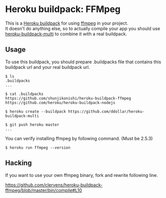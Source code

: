 Heroku buildpack: FFMpeg
=======================

This is a [Heroku buildpack](http://devcenter.heroku.com/articles/buildpacks) for using [ffmpeg](http://www.ffmpeg.org/) in your project.  
It doesn't do anything else, so to actually compile your app you should use [heroku-buildpack-multi](https://github.com/ddollar/heroku-buildpack-multi) to combine it with a real buildpack.

Usage
-----
To use this buildpack, you should prepare .buildpacks file that contains this buildpack url and your real buildpack url.  

    $ ls
    .buildpacks
    ...
    
    $ cat .buildpacks
    https://github.com/shunjikonishi/heroku-buildpack-ffmpeg
    https://github.com/heroku/heroku-buildpack-nodejs

    $ heroku create --buildpack https://github.com/ddollar/heroku-buildpack-multi

    $ git push heroku master
    ...

You can verify installing ffmpeg by following command. (Must be 2.5.3)

    $ heroku run ffmpeg --version

Hacking
-------
If you want to use your own ffmpeg binary, fork and rewrite following line.

https://github.com/clervens/heroku-buildpack-ffmpeg/blob/master/bin/compile#L10

